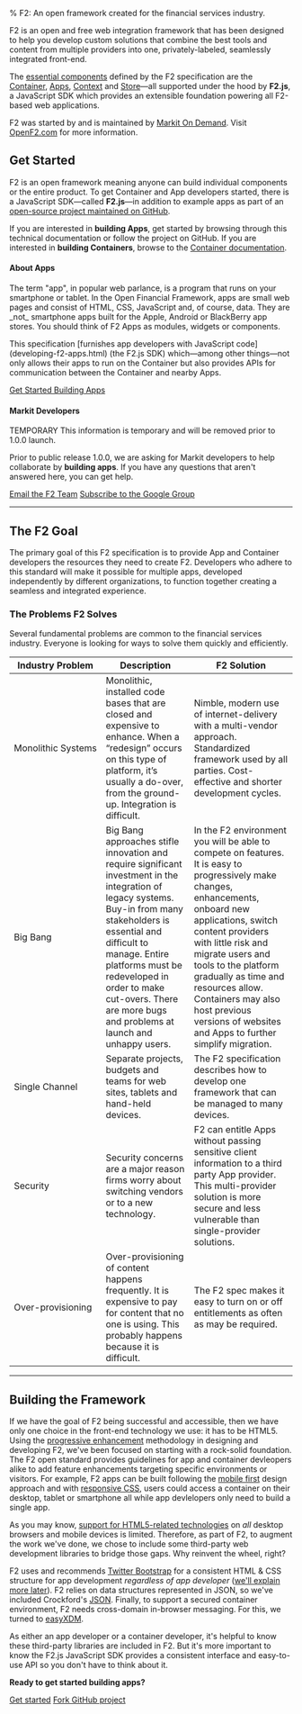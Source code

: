 % F2: An open framework created for the financial services industry.

<p class="lead">F2 is an open and free web integration framework that has been designed to help you develop custom solutions that combine the best tools and content from multiple providers into one, privately-labeled, seamlessly integrated front-end.</p>

The [essential components](components-of-the-framework.html) defined by the F2 specification are the [Container](developing-f2-containers.html), [Apps](developing-f2-apps.html), [Context](developing-f2-apps.html#context) and [Store](#)&mdash;all supported under the hood by **F2.js**, a JavaScript SDK which provides an extensible foundation powering all F2-based web applications. 

F2 was started by and is maintained by [Markit On Demand](http://www.markitondemand.com). Visit [OpenF2.com](http://www.openF2.com) for more information.

## Get Started

F2 is an open framework meaning anyone can build individual components or the entire product. To get Container and App developers started, there is a JavaScript SDK&mdash;called **F2.js**&mdash;in addition to example apps as part of an [open-source project maintained on GitHub](http://www.github.com/OpenF2/F2).

If you are interested in **building Apps**, get started by browsing through this technical documentation or follow the project on GitHub. If you are interested in **building Containers**, browse to the [Container documentation](developing-the-container.html).

<div class="well well-small">
<h4>About Apps</h4>
<p>The term "app", in popular web parlance, is a program that runs on your smartphone or tablet. In the Open Financial Framework, apps are small web pages and consist of HTML, CSS, JavaScript and, of course, data. They are _not_ smartphone apps built for the Apple, Android or BlackBerry app stores. You should think of F2 Apps as modules, widgets or components.</p>
<p>This specification [furnishes app developers with JavaScript code](developing-f2-apps.html) (the F2.js SDK) which&mdash;among other things&mdash;not only allows their apps to run on the Container but also provides APIs for communication between the Container and nearby Apps.</p>
</div>

<a href="developing-f2-apps.html" class="btn btn-primary">Get Started Building Apps <i class="icon-arrow-right icon-white"></i></a>

#### Markit Developers

<span class="label label-info">TEMPORARY</span> This information is temporary and will be removed prior to 1.0.0 launch.

Prior to public release 1.0.0, we are asking for Markit developers to help collaborate by **building apps**. If you have any questions that aren't answered here, you can get help.

<p>
	<a href="mailto:BLD-F2TechnicalTeam@markit.com" class="btn btn-small"><i class="icon-envelope"></i> Email the F2 Team</a>
	<a href="https://groups.google.com/forum/#!forum/openf2" class="btn btn-small" data-title="Send your Google Account name to Mark Healey for an invite." rel="tooltip"><i class="icon-tasks"></i> Subscribe to the Google Group</a> 
</p>

* * * *

## The F2 Goal

The primary goal of this F2 specification is to provide App and Container developers the resources they need to create F2. Developers who adhere to this standard will make it possible for multiple apps, developed independently by different organizations, to function together creating a seamless and integrated experience.

### The Problems F2 Solves 

Several fundamental problems are common to the financial services industry. Everyone is looking for ways to solve them quickly and efficiently.

<table class="table table-bordered">
	<thead>
		<tr>
			<th nowrap>Industry Problem</th>
			<th>Description</th>
			<th>F2 Solution</th>
		</tr>
	</thead>
	<tbody>
		<tr>
			<td nowrap>Monolithic Systems</td>
			<td>Monolithic, installed code bases that are closed and expensive to enhance.  When a “redesign” occurs on this type of platform, it’s usually a do-over, from the ground-up. Integration is difficult.</td>
			<td>Nimble, modern use of internet-delivery with a multi-vendor approach.  Standardized framework used by all parties.  Cost-effective and shorter development cycles.</td>
		</tr>
		<tr>
			<td>Big Bang</td>
			<td>Big Bang approaches stifle innovation and require significant investment in the integration of legacy systems.  Buy-in from many stakeholders is essential and difficult to manage.  Entire platforms must be redeveloped in order to make cut-overs.  There are more bugs and problems at launch and unhappy  users. </td>
			<td>In the F2 environment  you will be able to compete on features. It is easy to progressively make changes, enhancements, onboard new applications, switch content providers with little risk and migrate users and tools to the platform gradually as time and resources allow. Containers may also host previous versions of websites and Apps to further simplify migration.</td>
		</tr>
		<tr>
			<td>Single Channel</td>
			<td>Separate projects, budgets and teams for web sites, tablets and hand-held devices. </td>
			<td>The F2 specification describes how to develop one framework that can be managed to many devices.</td>
		</tr>
		<tr>
			<td>Security</td>
			<td>Security concerns are a major reason firms worry about switching vendors or to a new technology.</td>
			<td>F2 can entitle Apps without passing sensitive client information to a third party App provider. This multi-provider solution is more secure and less vulnerable than single-provider solutions.</td>
		</tr>
		<tr>
			<td>Over-provisioning</td>
			<td>Over-provisioning of content happens frequently. It is expensive to pay for content that no one is using. This probably happens because it is difficult.</td>
			<td>The F2 spec makes it easy to turn on or off entitlements as often as may be required.</td>
		</tr>
</table>

* * * *

## Building the Framework 

If we have the goal of F2 being successful and accessible, then we have only one choice in the front-end technology we use: it has to be HTML5. Using the [progressive enhancement](http://www.alistapart.com/articles/understandingprogressiveenhancement/) methodology in designing and developing F2, we've been focused on starting with a rock-solid foundation. The F2 open standard provides guidelines for app and container devleopers alike to add feature enhancements targeting specific environments or visitors. For example, F2 apps can be built following the [mobile first](http://www.lukew.com/presos/preso.asp?26) design approach and with [responsive CSS](http://twitter.github.com/bootstrap/scaffolding.html#responsive), users could access a container on their desktop, tablet or smartphone all while app devlelopers only need to build a single app.

As you may know, [support for HTML5-related technologies](http://findmebyip.com/litmus/) on _all_ desktop browsers and mobile devices is limited. Therefore, as part of F2, to augment the work we've done, we chose to include some third-party web development libraries to bridge those gaps. Why reinvent the wheel, right? 

F2 uses and recommends [Twitter Bootstrap](http://twitter.github.com/bootstrap/) for a consistent HTML & CSS structure for app development _regardless of app developer_ ([we'll explain more later](developing-f2-apps.html#designing-the-app-to-look-integrated-with-the-container)). F2 relies on data structures represented in JSON, so we've included Crockford's [JSON](http://www.json.org/). Finally, to support a secured container environment, F2 needs cross-domain in-browser messaging. For this, we turned to [easyXDM](http://easyxdm.net/wp/).

As either an app developer or a container developer, it's helpful to know these third-party libraries are included in F2. But it's more important to know the F2.js JavaScript SDK provides a consistent interface and easy-to-use API so you don't have to think about it.

**Ready to get started building apps?**

<p>
	<a href="developing-f2-apps.html" class="btn btn-primary">Get started</a>
	<a href="http://www.github.com/OpenF2/F2/" class="btn">Fork GitHub project</a>
</p>
